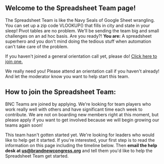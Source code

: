 ## Welcome to the Spreadsheet Team page!

The Spreadsheet Team is like the Navy Seals of Google Sheet wrangling. You can set up a zip code VLOOKUP() that fills in city and state in your sleep! Pivot tables are no problem. We'll be sending the team big and small challenges on an ad hoc basis. Are you ready?! **You are:** A spreadsheet superhero and you don't mind doing the tedious stuff when automation can't take care of the problem.

If you haven't joined a general orientation call yet, please do! [Click here to join one.](/call)

We really need you! Please attend an orientation call if you haven't already! And let the moderator know you want to help start this team.

## How to join the Spreadsheet Team:

BNC Teams are joined by applying. We're looking for team players who work really well with others and have significant time each week to contribute. We are not on boarding new members right at this moment, but please apply if you want to get involved because we will begin growing our teams again soon!

This team hasn't gotten started yet. We're looking for leaders who would like to help get it started. If you're interested, your first step is to read the information on this page including the timeline below. Then **email the help desk at [us@brandnewcongress.org](mailto:us@brandnewcongress.org)** and tell them you'd like to help the Spreadsheet Team get started.

